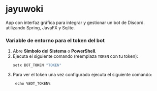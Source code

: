 # jayuwoki
App con interfaz gráfica para integrar y gestionar un bot de Discord. utilizando Spring, JavaFX y Sqlite.

### Variable de entorno para el token del bot
1. Abre **Símbolo del Sistema** o **PowerShell**.
2. Ejecuta el siguiente comando (reemplaza `TOKEN` con tu token):
   ```cmd
   setx BOT_TOKEN "TOKEN"
    ```
3. Para ver el token una vez configurado ejecuta el siguiente comando:
   ```
    echo %BOT_TOKEN%
    ```


